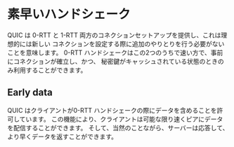 # 素早いハンドシェーク

QUIC は 0-RTT と 1-RTT 両方のコネクションセットアップを提供し、これは理想的には新しい
コネクションを設定する際に追加のやりとりを行う必要がないことを意味します。
0-RTT ハンドシェークはこの2つのうちで速い方で、事前にコネクションが確立し、かつ、
秘密鍵がキャッシュされている状態のときのみ利用することができます。

## Early data

QUIC はクライアントが0-RTT ハンドシェークの際にデータを含めることを許可しています。
この機能により、クライアントは可能な限り速くピアにデータを配信することができます。
そして、当然のことながら、サーバーは応答して、より早くデータを返すことができます。
